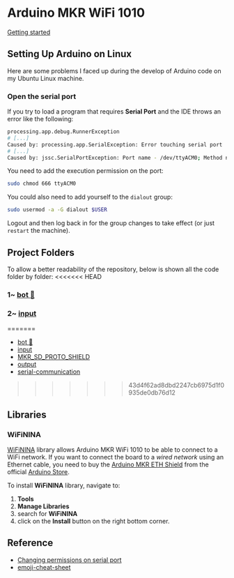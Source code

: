 # Arduino MKR WiFi 1010

[Getting started](https://www.arduino.cc/en/Guide/MKRWiFi1010)

## Setting Up Arduino on Linux

Here are some problems I faced up during the develop of Arduino code on my Ubuntu Linux machine.

### Open the serial port

If you try to load a program that requires **Serial Port** and the IDE throws an error like the following:

```bash
processing.app.debug.RunnerException
# [...]
Caused by: processing.app.SerialException: Error touching serial port '/dev/ttyACM0'.
# [...]
Caused by: jssc.SerialPortException: Port name - /dev/ttyACM0; Method name - openPort(); Exception type - Permission denied.
```

You need to add the execution permission on the port:
```bash
sudo chmod 666 ttyACM0
```

You could also need to add yourself to the `dialout` group:
```bash
sudo usermod -a -G dialout $USER
```

Logout and then log back in for the group changes to take effect (or just `restart` the machine).

## Project Folders

To allow a better readability of the repository, below is shown all the code folder by folder:
<<<<<<< HEAD
### 1~ [bot :robot:](https://github.com/PitPietro/arduino-mkr-wifi-1010/wiki/Bot-folder)

### 2~ [input](https://github.com/PitPietro/arduino-mkr-wifi-1010/wiki/input-folder)
=======
- [bot :robot:](https://github.com/PitPietro/arduino-mkr-wifi-1010/wiki/Bot-folder)
- [input](https://github.com/PitPietro/arduino-mkr-wifi-1010/wiki/input-folder)
- [MKR_SD_PROTO_SHIELD](https://github.com/PitPietro/arduino-mkr-wifi-1010/wiki/MKR_SD_PROTO_SHIELD-folder)
- [output](https://github.com/PitPietro/arduino-mkr-wifi-1010/wiki/output-folder)
- [serial-communication](https://github.com/PitPietro/arduino-mkr-wifi-1010/wiki/serial-communication-folder)
>>>>>>> 43d4f62ad8dbd2247cb6975d1f0935de0db76d12


## Libraries
### WiFiNINA
[WiFiNINA](https://www.arduino.cc/en/Reference/WiFiNINA) library allows Arduino MKR WiFi 1010 to be able to connect to a WiFi network. If you want to connect the board to a *wired network* using an Ethernet cable, you need to buy the [Arduino MKR ETH Shield](https://store.arduino.cc/arduino-mkr-eth-shield) from the official [Arduino Store](https://store.arduino.cc/).

To install **WiFiNINA** library, navigate to:
1. **Tools**
2. **Manage Libraries**
3. search for **WiFiNINA**
4. click on the **Install** button on the right bottom corner.

## Reference
- [Changing permissions on serial port](https://askubuntu.com/questions/58119/changing-permissions-on-serial-port)
- [emoji-cheat-sheet](https://github.com/ikatyang/emoji-cheat-sheet/blob/master/README.md)
